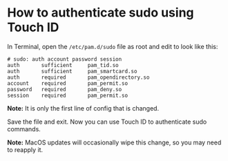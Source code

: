 # How to authenticate sudo using Touch ID

In Terminal, open the `/etc/pam.d/sudo` file as root and edit to look like this:

```text
# sudo: auth account password session
auth       sufficient     pam_tid.so
auth       sufficient     pam_smartcard.so
auth       required       pam_opendirectory.so
account    required       pam_permit.so
password   required       pam_deny.so
session    required       pam_permit.so
```

**Note:** It is only the first line of config that is changed.

Save the file and exit. Now you can use Touch ID to authenticate sudo commands.

**Note:** MacOS updates will occasionally wipe this change, so you may need to reapply it.
